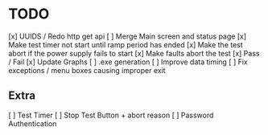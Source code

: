 # TODO

[x] UUIDS / Redo http get api
[ ] Merge Main screen and status page
[x] Make test timer not start until ramp period has ended
[x] Make the test abort if the power supply fails to start
[x] Make faults abort the test
[x] Pass / Fail
[x] Update Graphs
[ ] .exe generation
[ ] Improve data timing
[ ] Fix exceptions / menu boxes causing improper exit

## Extra

[ ] Test Timer
[ ] Stop Test Button + abort reason
[ ] Password Authentication
